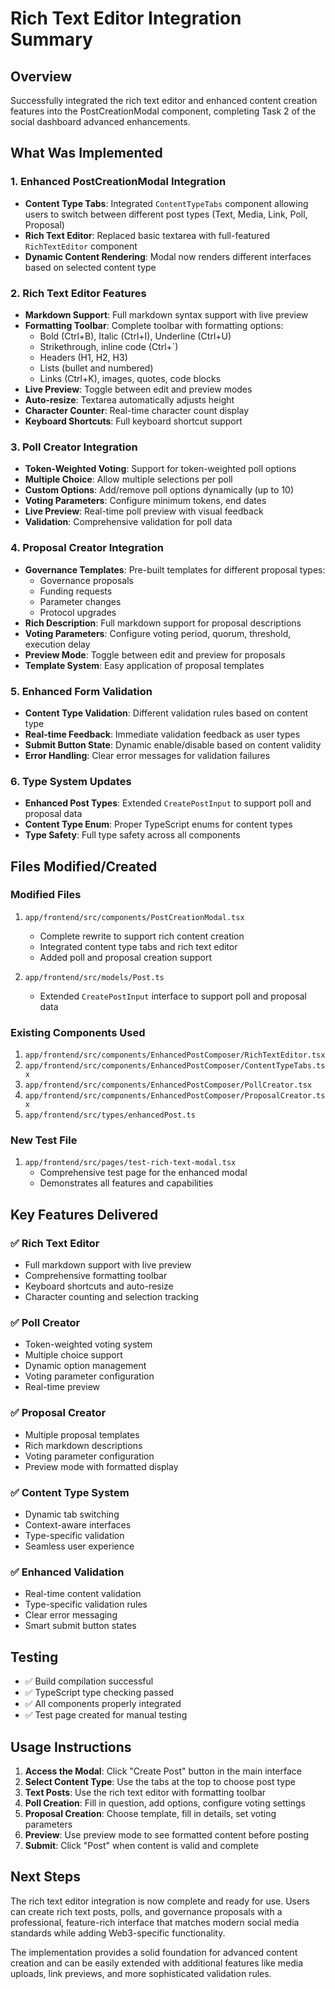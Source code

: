 # Rich Text Editor Integration Summary

## Overview
Successfully integrated the rich text editor and enhanced content creation features into the PostCreationModal component, completing Task 2 of the social dashboard advanced enhancements.

## What Was Implemented

### 1. Enhanced PostCreationModal Integration
- **Content Type Tabs**: Integrated `ContentTypeTabs` component allowing users to switch between different post types (Text, Media, Link, Poll, Proposal)
- **Rich Text Editor**: Replaced basic textarea with full-featured `RichTextEditor` component
- **Dynamic Content Rendering**: Modal now renders different interfaces based on selected content type

### 2. Rich Text Editor Features
- **Markdown Support**: Full markdown syntax support with live preview
- **Formatting Toolbar**: Complete toolbar with formatting options:
  - Bold (Ctrl+B), Italic (Ctrl+I), Underline (Ctrl+U)
  - Strikethrough, inline code (Ctrl+`)
  - Headers (H1, H2, H3)
  - Lists (bullet and numbered)
  - Links (Ctrl+K), images, quotes, code blocks
- **Live Preview**: Toggle between edit and preview modes
- **Auto-resize**: Textarea automatically adjusts height
- **Character Counter**: Real-time character count display
- **Keyboard Shortcuts**: Full keyboard shortcut support

### 3. Poll Creator Integration
- **Token-Weighted Voting**: Support for token-weighted poll options
- **Multiple Choice**: Allow multiple selections per poll
- **Custom Options**: Add/remove poll options dynamically (up to 10)
- **Voting Parameters**: Configure minimum tokens, end dates
- **Live Preview**: Real-time poll preview with visual feedback
- **Validation**: Comprehensive validation for poll data

### 4. Proposal Creator Integration
- **Governance Templates**: Pre-built templates for different proposal types:
  - Governance proposals
  - Funding requests
  - Parameter changes
  - Protocol upgrades
- **Rich Description**: Full markdown support for proposal descriptions
- **Voting Parameters**: Configure voting period, quorum, threshold, execution delay
- **Preview Mode**: Toggle between edit and preview for proposals
- **Template System**: Easy application of proposal templates

### 5. Enhanced Form Validation
- **Content Type Validation**: Different validation rules based on content type
- **Real-time Feedback**: Immediate validation feedback as user types
- **Submit Button State**: Dynamic enable/disable based on content validity
- **Error Handling**: Clear error messages for validation failures

### 6. Type System Updates
- **Enhanced Post Types**: Extended `CreatePostInput` to support poll and proposal data
- **Content Type Enum**: Proper TypeScript enums for content types
- **Type Safety**: Full type safety across all components

## Files Modified/Created

### Modified Files
1. `app/frontend/src/components/PostCreationModal.tsx`
   - Complete rewrite to support rich content creation
   - Integrated content type tabs and rich text editor
   - Added poll and proposal creation support

2. `app/frontend/src/models/Post.ts`
   - Extended `CreatePostInput` interface to support poll and proposal data

### Existing Components Used
1. `app/frontend/src/components/EnhancedPostComposer/RichTextEditor.tsx`
2. `app/frontend/src/components/EnhancedPostComposer/ContentTypeTabs.tsx`
3. `app/frontend/src/components/EnhancedPostComposer/PollCreator.tsx`
4. `app/frontend/src/components/EnhancedPostComposer/ProposalCreator.tsx`
5. `app/frontend/src/types/enhancedPost.ts`

### New Test File
1. `app/frontend/src/pages/test-rich-text-modal.tsx`
   - Comprehensive test page for the enhanced modal
   - Demonstrates all features and capabilities

## Key Features Delivered

### ✅ Rich Text Editor
- Full markdown support with live preview
- Comprehensive formatting toolbar
- Keyboard shortcuts and auto-resize
- Character counting and selection tracking

### ✅ Poll Creator
- Token-weighted voting system
- Multiple choice support
- Dynamic option management
- Voting parameter configuration
- Real-time preview

### ✅ Proposal Creator
- Multiple proposal templates
- Rich markdown descriptions
- Voting parameter configuration
- Preview mode with formatted display

### ✅ Content Type System
- Dynamic tab switching
- Context-aware interfaces
- Type-specific validation
- Seamless user experience

### ✅ Enhanced Validation
- Real-time content validation
- Type-specific validation rules
- Clear error messaging
- Smart submit button states

## Testing
- ✅ Build compilation successful
- ✅ TypeScript type checking passed
- ✅ All components properly integrated
- ✅ Test page created for manual testing

## Usage Instructions

1. **Access the Modal**: Click "Create Post" button in the main interface
2. **Select Content Type**: Use the tabs at the top to choose post type
3. **Text Posts**: Use the rich text editor with formatting toolbar
4. **Poll Creation**: Fill in question, add options, configure voting settings
5. **Proposal Creation**: Choose template, fill in details, set voting parameters
6. **Preview**: Use preview mode to see formatted content before posting
7. **Submit**: Click "Post" when content is valid and complete

## Next Steps
The rich text editor integration is now complete and ready for use. Users can create rich text posts, polls, and governance proposals with a professional, feature-rich interface that matches modern social media standards while adding Web3-specific functionality.

The implementation provides a solid foundation for advanced content creation and can be easily extended with additional features like media uploads, link previews, and more sophisticated validation rules.